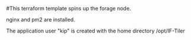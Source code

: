 #This terraform template spins up the forage node.

nginx and pm2 are installed.

The application user "kip" is created with the home directory /opt/IF-Tiler
